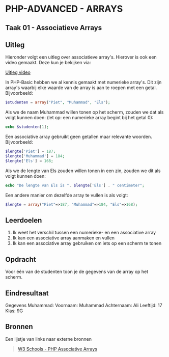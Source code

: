 # PHP-ADVANCED - ARRAYS

## Taak 01 - Associatieve Arrays

## Uitleg

Hieronder volgt een uitleg over associatieve array's. Hierover is ook een video gemaakt. Deze kun je bekijken via:

[Uitleg video](https://web.microsoftstream.com/video/25e19156-d010-46f4-a275-d94b8db2ec4c)

In PHP-Basic hebben we al kennis gemaakt met numerieke array's. Dit zijn array's waarbij elke waarde van de array is aan te roepen met een getal. Bijvoorbeeld:

```php
$studenten = array("Piet", "Muhammad", "Els");
```

Als we de naam Muhammad willen tonen op het scherm, zouden we dat als volgt kunnen doen: (let op: een numerieke array begint bij het getal 0):

```php
echo $studenten[1];
```

Een associative array gebruikt geen getallen maar relevante woorden. Bijvoorbeeld:

```php
$lengte['Piet'] = 187;
$lengte['Muhammad'] = 184;
$lengte['Els'] = 168;
```

Als we de lengte van Els zouden willen tonen in een zin, zouden we dit als volgt kunnen doen:

```php
echo "De lengte van Els is ". $lengte['Els'] . " centimeter";
```

Een andere manier om dezelfde array te vullen is als volgt:

```php
$lengte = array("Piet"=>187, "Muhammad"=>184, "Els"=>168);

```

## Leerdoelen

1. Ik weet het verschil tussen een numerieke- en een associative array
2. Ik kan een associative array aanmaken en vullen
3. Ik kan een associative array gebruiken om iets op een scherm te tonen

## Opdracht

Voor één van de studenten toon je de gegevens van de array op het scherm.

## Eindresultaat

Gegevens Muhammad:
Voornaam: Muhammad
Achternaam: Ali
Leeftijd: 17
Klas: 9G

## Bronnen

Een lijstje van links naar externe bronnen

>[W3 Schools - PHP Associative Arrays](https://www.w3schools.com/php/php_arrays_associative.asp)  
